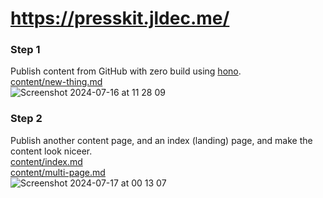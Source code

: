# https://presskit.jldec.me/

### Step 1

Publish content from GitHub with zero build using [hono](https://hono.dev/).  
[content/new-thing.md](content/new-thing.md)  
![Screenshot 2024-07-16 at 11 28 09](https://github.com/user-attachments/assets/fea0cc4e-125b-4f14-84a6-c4b19385bc8d)

### Step 2

Publish another content page, and an index (landing) page, and make the content look niceer.  
[content/index.md](content/index.md)  
[content/multi-page.md](content/multi-page.md)  
![Screenshot 2024-07-17 at 00 13 07](https://github.com/user-attachments/assets/df15e3e4-c4c3-4e86-aff3-1a5d96467652)
